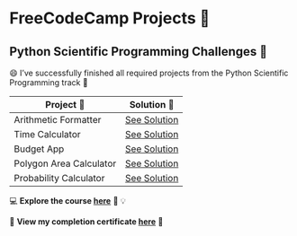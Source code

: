 # FreeCodeCamp Projects 🌟
## Python Scientific Programming Challenges 🐍

😄 I’ve successfully finished all required projects from the Python Scientific Programming track 🚀

|**Project :round_pushpin:**|**Solution :key:**|
|-----------------------|----------------------|
|Arithmetic Formatter| [See Solution](https://github.com/Ethannguye/Freecodecamp/blob/main/Arithmetic%20Formatter%20Project/arithmetic_arranger.py)|
|Time Calculator| [See Solution](https://github.com/Ethannguye/Freecodecamp/tree/main/Time%20Calculator%20Project)|
|Budget App| [See Solution](https://github.com/Ethannguye/Freecodecamp/blob/main/Budget%20App%20Project/budget.py)|
|Polygon Area Calculator| [See Solution]()|
|Probability Calculator| [See Solution]()|

💻 **Explore the course [here](https://www.freecodecamp.org/learn/)** :unicorn: 💡

🏅 **View my completion certificate [here]()** 📜 
